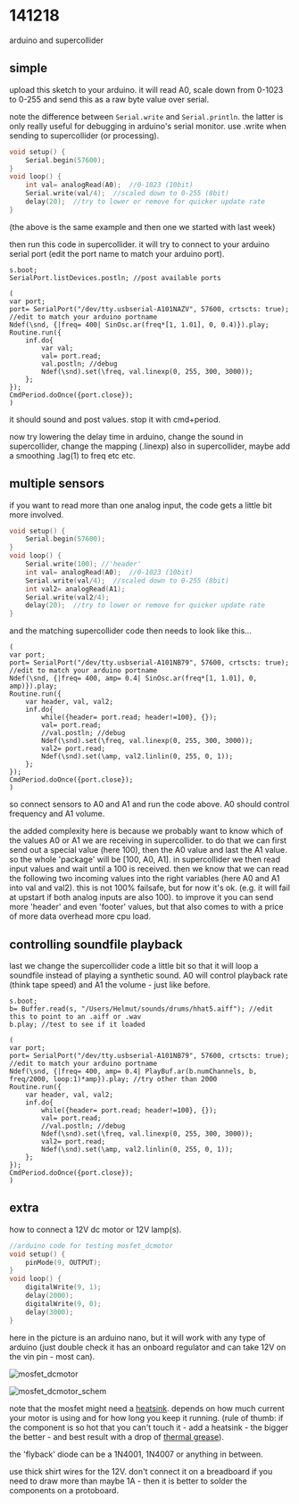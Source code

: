141218
======

arduino and supercollider

simple
--
upload this sketch to your arduino. it will read A0, scale down from 0-1023 to 0-255 and send this as a raw byte value over serial.

note the difference between `Serial.write` and `Serial.println`. the latter is only really useful for debugging in arduino's serial monitor. use .write when sending to supercollider (or processing).

```cpp
void setup() {
    Serial.begin(57600);
}
void loop() {
    int val= analogRead(A0);  //0-1023 (10bit)
    Serial.write(val/4);  //scaled down to 0-255 (8bit)
    delay(20);  //try to lower or remove for quicker update rate
}
```

(the above is the same example and then one we started with last week)

then run this code in supercollider. it will try to connect to your arduino serial port (edit the port name to match your arduino port). 
```
s.boot;
SerialPort.listDevices.postln; //post available ports

(
var port;
port= SerialPort("/dev/tty.usbserial-A101NAZV", 57600, crtscts: true); //edit to match your arduino portname
Ndef(\snd, {|freq= 400| SinOsc.ar(freq*[1, 1.01], 0, 0.4)}).play;
Routine.run({
    inf.do{
        var val;
        val= port.read;
        val.postln; //debug
        Ndef(\snd).set(\freq, val.linexp(0, 255, 300, 3000));
    };
});
CmdPeriod.doOnce({port.close});
)
```

it should sound and post values. stop it with cmd+period.

now try lowering the delay time in arduino, change the sound in supercollider, change the mapping (.linexp) also in supercollider, maybe add a smoothing .lag(1) to freq etc etc.


multiple sensors
--
if you want to read more than one analog input, the code gets a little bit more involved.

```cpp
void setup() {
    Serial.begin(57600);
}
void loop() {
    Serial.write(100); //'header'
    int val= analogRead(A0);  //0-1023 (10bit)
    Serial.write(val/4);  //scaled down to 0-255 (8bit)
    int val2= analogRead(A1);
    Serial.write(val2/4);
    delay(20);  //try to lower or remove for quicker update rate
}
```

and the matching supercollider code then needs to look like this...
```
(
var port;
port= SerialPort("/dev/tty.usbserial-A101NB79", 57600, crtscts: true); //edit to match your arduino portname
Ndef(\snd, {|freq= 400, amp= 0.4| SinOsc.ar(freq*[1, 1.01], 0, amp)}).play;
Routine.run({
    var header, val, val2;
    inf.do{
        while({header= port.read; header!=100}, {});
        val= port.read;
        //val.postln; //debug
        Ndef(\snd).set(\freq, val.linexp(0, 255, 300, 3000));
        val2= port.read;
        Ndef(\snd).set(\amp, val2.linlin(0, 255, 0, 1));
    };
});
CmdPeriod.doOnce({port.close});
)
```

so connect sensors to A0 and A1 and run the code above. A0 should control frequency and A1 volume.

the added complexity here is because we probably want to know which of the values A0 or A1 we are receiving in supercollider. to do that we can first send out a special value (here 100), then the A0 value and last the A1 value. so the whole 'package' will be [100, A0, A1].
in supercollider we then read input values and wait until a 100 is received. then we know that we can read the following two incoming values into the right variables (here A0 and A1 into val and val2).
this is not 100% failsafe, but for now it's ok. (e.g. it will fail at upstart if both analog inputs are also 100). to improve it you can send more 'header' and even 'footer' values, but that also comes to with a price of more data overhead more cpu load.

controlling soundfile playback
--
last we change the supercollider code a little bit so that it will loop a soundfile instead of playing a synthetic sound. A0 will control playback rate (think tape speed) and A1 the volume - just like before.
```
s.boot;
b= Buffer.read(s, "/Users/Helmut/sounds/drums/hhat5.aiff"); //edit this to point to an .aiff or .wav
b.play; //test to see if it loaded

(
var port;
port= SerialPort("/dev/tty.usbserial-A101NB79", 57600, crtscts: true); //edit to match your arduino portname
Ndef(\snd, {|freq= 400, amp= 0.4| PlayBuf.ar(b.numChannels, b, freq/2000, loop:1)*amp}).play; //try other than 2000
Routine.run({
    var header, val, val2;
    inf.do{
        while({header= port.read; header!=100}, {});
        val= port.read;
        //val.postln; //debug
        Ndef(\snd).set(\freq, val.linexp(0, 255, 300, 3000));
        val2= port.read;
        Ndef(\snd).set(\amp, val2.linlin(0, 255, 0, 1));
    };
});
CmdPeriod.doOnce({port.close});
)
```

extra
--
how to connect a 12V dc motor or 12V lamp(s).

```cpp
//arduino code for testing mosfet_dcmotor
void setup() {
    pinMode(9, OUTPUT);
}
void loop() {
    digitalWrite(9, 1);
    delay(2000);
    digitalWrite(9, 0);
    delay(3000);
}
```

here in the picture is an arduino nano, but it will work with any type of arduino (just double check it has an onboard regulator and can take 12V on the vin pin - most can).

![mosfet_dcmotor](mosfet_dcmotor.png?raw=true "mosfet_dcmotor")

![mosfet_dcmotor_schem](mosfet_dcmotor_schem.png?raw=true "mosfet_dcmotor_schem")

note that the mosfet might need a [heatsink](http://www.adafruit.com/blog/2012/08/28/new-product-to-220-clip-on-heatsink/). depends on how much current your motor is using and for how long you keep it running. (rule of thumb: if the component is so hot that you can't touch it - add a heatsink - the bigger the better - and best result with a drop of [thermal grease](http://en.wikipedia.org/wiki/Thermal_grease)).

the 'flyback' diode can be a 1N4001, 1N4007 or anything in between.

use thick shirt wires for the 12V. don't connect it on a breadboard if you need to draw more than maybe 1A - then it is better to solder the components on a protoboard.
